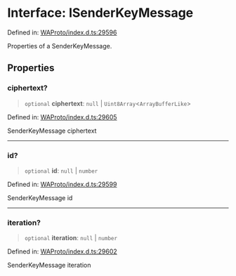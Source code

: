 # Interface: ISenderKeyMessage

Defined in: [WAProto/index.d.ts:29596](https://github.com/Fokusdotid/Baileys/blob/982cc5b3c62bfc7b56d2f8f8427b6c1a2dda856f/WAProto/index.d.ts#L29596)

Properties of a SenderKeyMessage.

## Properties

### ciphertext?

> `optional` **ciphertext**: `null` \| `Uint8Array`\<`ArrayBufferLike`\>

Defined in: [WAProto/index.d.ts:29605](https://github.com/Fokusdotid/Baileys/blob/982cc5b3c62bfc7b56d2f8f8427b6c1a2dda856f/WAProto/index.d.ts#L29605)

SenderKeyMessage ciphertext

***

### id?

> `optional` **id**: `null` \| `number`

Defined in: [WAProto/index.d.ts:29599](https://github.com/Fokusdotid/Baileys/blob/982cc5b3c62bfc7b56d2f8f8427b6c1a2dda856f/WAProto/index.d.ts#L29599)

SenderKeyMessage id

***

### iteration?

> `optional` **iteration**: `null` \| `number`

Defined in: [WAProto/index.d.ts:29602](https://github.com/Fokusdotid/Baileys/blob/982cc5b3c62bfc7b56d2f8f8427b6c1a2dda856f/WAProto/index.d.ts#L29602)

SenderKeyMessage iteration
